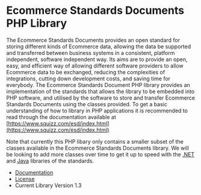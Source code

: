 # Ecommerce Standards Documents PHP Library
The Ecommerce Standards Documents provides an open standard for storing different kinds of Ecommerce data, allowing the data be supported and transferred between business systems in a consistent, platform independent, software independent way. 
Its aims are to provide an open, easy, and efficient way of allowing different software providers to allow Ecommerce data to be exchanged, reducing the complexities of integrations, cutting down development costs, and saving time for everybody.
The Ecommerce Standards Document PHP library provides an implementation of the standards that allows the library to be embedded into PHP software, and utilised by the software to store and transfer Ecommerce Standards Documents using the classes provided.
To get a basic understanding of how to library in PHP applications it is recommended to read through the documentation available at [https://www.squizz.com/esd/index.html](https://www.squizz.com/esd/index.html)

Note that currently this PHP libary only contains a smaller subset of the classes available in the Ecommerce Standards Documents library. We will be looking to add more classes over time to get it up to speed with the [.NET](https://github.com/squizzdotcom/ecommerce-standards-documents-dotnet-library) and [Java](https://github.com/squizzdotcom/ecommerce-standards-documents-java-library) libraries of the standards.

- [Documentation](https://www.squizz.com/esd/index.html)
- [License](LICENSE)
- Current Library Version 1.3